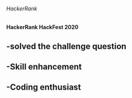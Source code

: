 ###### HackerRank
#### HackerRank HackFest 2020
##
## -solved the challenge question
## -Skill enhancement
##
## -Coding enthusiast 
